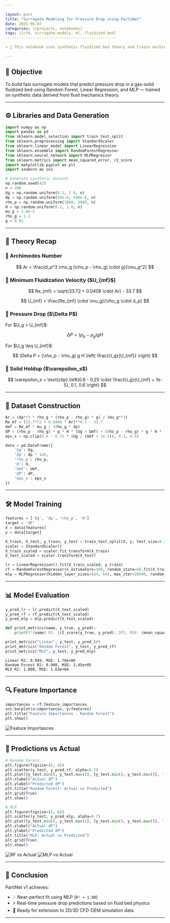 ```yaml
---

layout: post
title: "Surrogate Modeling for Pressure Drop using PartiNet"
date: 2025-06-07
categories: \[projects, notebooks]
tags: \[cfd, surrogate-models, ml, fluidized-bed]
-------------------------------------------------

> 🌟 This notebook uses synthetic fluidized bed theory and trains machine learning models to predict pressure drop (\$\Delta P\$).

---
```


## 🧪 Objective

To build fast surrogate models that predict pressure drop in a gas-solid fluidized bed using Random Forest, Linear Regression, and MLP — trained on synthetic data derived from fluid mechanics theory.

---

## ⚙️ Libraries and Data Generation

```python
import numpy as np
import pandas as pd
from sklearn.model_selection import train_test_split
from sklearn.preprocessing import StandardScaler
from sklearn.linear_model import LinearRegression
from sklearn.ensemble import RandomForestRegressor
from sklearn.neural_network import MLPRegressor
from sklearn.metrics import mean_squared_error, r2_score
import matplotlib.pyplot as plt
import seaborn as sns
```

```python
# Generate synthetic dataset
np.random.seed(42)
n = 200
Ug = np.random.uniform(0.1, 2.0, n)
dp = np.random.uniform(50e-6, 500e-6, n)
rho_p = np.random.uniform(1000, 3000, n)
H = np.random.uniform(0.2, 1.0, n)
mu_g = 1.8e-5
rho_g = 1.2
g = 9.81
```

---

## 📘 Theory Recap

### 🔹 Archimedes Number

$$
Ar = \frac{d_p^3 \rho_g (\rho_p - \rho_g) \cdot g}{\mu_g^2}
$$

### 🔹 Minimum Fluidization Velocity (\$U\_{mf}\$)

$$
Re_{mf} = \sqrt{33.72 + 0.0408 \cdot Ar} - 33.7
$$

$$
U_{mf} = \frac{Re_{mf} \cdot \mu_g}{\rho_g \cdot d_p}
$$

### 🔹 Pressure Drop (\$\Delta P\$)

For \$U\_g > U\_{mf}\$:

$$
\Delta P = (\rho_p - \rho_g) g H
$$

For \$U\_g \leq U\_{mf}\$:

$$
\Delta P = (\rho_p - \rho_g) g H \left( \frac{U_g}{U_{mf}} \right)
$$

### 🔹 Solid Holdup (\$\varepsilon\_s\$)

$$
\varepsilon_s = \text{clip} \left(0.6 - 0.25 \cdot \frac{U_g}{U_{mf} + 1e-5}, 0.1, 0.6 \right)
$$

---

## 🧲 Dataset Construction

```python
Ar = (dp**3 * rho_g * (rho_p - rho_g) * g) / (mu_g**2)
Re_mf = (33.7**2 + 0.0408 * Ar)**0.5 - 33.7
Umf = Re_mf * mu_g / (rho_g * dp)
dP = (rho_p - rho_g) * g * H * (Ug > Umf) + (rho_p - rho_g) * g * H * (Ug <= Umf) * (Ug / Umf)
eps_s = np.clip(0.6 - 0.25 * (Ug / (Umf + 1e-5)), 0.1, 0.6)
```

```python
data = pd.DataFrame({
    'Ug': Ug,
    'dp': dp * 1e6,
    'rho_p': rho_p,
    'H': H,
    'Umf': Umf,
    'dP': dP,
    'eps_s': eps_s
})
```

---

## 🛠️ Model Training

```python
features = ['Ug', 'dp', 'rho_p', 'H']
target = 'dP'
X = data[features]
y = data[target]

X_train, X_test, y_train, y_test = train_test_split(X, y, test_size=0.2, random_state=0)
scaler = StandardScaler()
X_train_scaled = scaler.fit_transform(X_train)
X_test_scaled = scaler.transform(X_test)
```

```python
lr = LinearRegression().fit(X_train_scaled, y_train)
rf = RandomForestRegressor(n_estimators=100, random_state=0).fit(X_train_scaled, y_train)
mlp = MLPRegressor(hidden_layer_sizes=(64, 64), max_iter=20000, random_state=0).fit(X_train_scaled, y_train)
```

---

## 📊 Model Evaluation

```python
y_pred_lr = lr.predict(X_test_scaled)
y_pred_rf = rf.predict(X_test_scaled)
y_pred_mlp = mlp.predict(X_test_scaled)

def print_metrics(name, y_true, y_pred):
    print(f"{name} R2: {r2_score(y_true, y_pred):.3f}, MSE: {mean_squared_error(y_true, y_pred):.2e}")

print_metrics("Linear", y_test, y_pred_lr)
print_metrics("Random Forest", y_test, y_pred_rf)
print_metrics("MLP", y_test, y_pred_mlp)
```

```
Linear R2: 0.949, MSE: 1.78e+06  
Random Forest R2: 0.990, MSE: 3.45e+05  
MLP R2: 1.000, MSE: 1.63e+04
```

---

## 🔍 Feature Importance

```python
importances = rf.feature_importances_
sns.barplot(x=importances, y=features)
plt.title("Feature Importances - Random Forest")
plt.show()
```

![Feature Importances](/assets/notebooks/PartiNet_v1_FluBedSurrogate_files/PartiNet_v1_FluBedSurrogate_12_0.png)

---

## 🎯 Predictions vs Actual

```python
# Random Forest
plt.figure(figsize=(6, 6))
plt.scatter(y_test, y_pred_rf, alpha=0.7)
plt.plot([y_test.min(), y_test.max()], [y_test.min(), y_test.max()], '--r')
plt.xlabel("Actual dP")
plt.ylabel("Predicted dP")
plt.title("Random Forest: Actual vs Predicted")
plt.grid(True)
plt.show()

# MLP
plt.figure(figsize=(6, 6))
plt.scatter(y_test, y_pred_mlp, alpha=0.7)
plt.plot([y_test.min(), y_test.max()], [y_test.min(), y_test.max()], '--r')
plt.xlabel("Actual dP")
plt.ylabel("Predicted dP")
plt.title("MLP: Actual vs Predicted")
plt.grid(True)
plt.show()
```

![RF vs Actual](/assets/notebooks/PartiNet_v1_FluBedSurrogate_files/PartiNet_v1_FluBedSurrogate_13_0.png)
![MLP vs Actual](/assets/notebooks/PartiNet_v1_FluBedSurrogate_files/PartiNet_v1_FluBedSurrogate_13_1.png)

---

## 🧫 Conclusion

PartiNet v1 achieves:

* 💡 Near-perfect fit using MLP (`R² ≈ 1.00`)
* ⚡ Real-time pressure drop predictions based on fluid bed physics
* 🚀 Ready for extension to 2D/3D CFD-DEM simulation data

---

